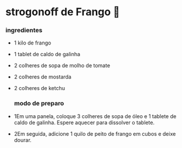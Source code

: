 # strogonoff de Frango :chicken:

### ingredientes

- 1 kilo de frango   

-  1 tablet de caldo de galinha 

- 2 colheres de sopa de molho de tomate 

- 2 colheres de mostarda

- 2 colheres de ketchu

  ### modo de preparo

- 1Em uma panela, coloque 3 colheres de sopa de óleo e 1 tablete de caldo de galinha. Espere aquecer para dissolver o tablete.
- 2Em seguida, adicione 1 quilo de peito de frango em cubos e deixe dourar.
